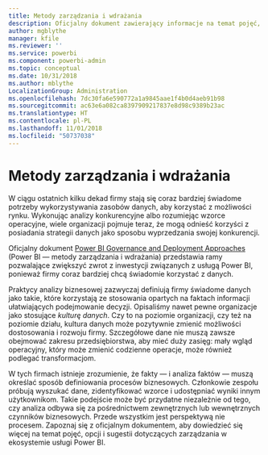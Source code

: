 ```yaml
---
title: Metody zarządzania i wdrażania
description: Oficjalny dokument zawierający informacje na temat pojęć, opcji i sugestii dotyczących zarządzania w ekosystemie usługi Power BI.
author: mgblythe
manager: kfile
ms.reviewer: ''
ms.service: powerbi
ms.component: powerbi-admin
ms.topic: conceptual
ms.date: 10/31/2018
ms.author: mblythe
LocalizationGroup: Administration
ms.openlocfilehash: 7dc30fa6e590772a1a9845aae1f4b0d4aeb91b98
ms.sourcegitcommit: ac63e6a082ca8397909217837e8d98c9389b23ac
ms.translationtype: HT
ms.contentlocale: pl-PL
ms.lasthandoff: 11/01/2018
ms.locfileid: "50737038"
---
```

# <a name="governance-and-deployment-approaches"></a>Metody zarządzania i wdrażania

W ciągu ostatnich kilku dekad firmy stają się coraz bardziej świadome potrzeby wykorzystywania zasobów danych, aby korzystać z możliwości rynku. Wykonując analizy konkurencyjne albo rozumiejąc wzorce operacyjne, wiele organizacji pojmuje teraz, że mogą odnieść korzyści z posiadania strategii danych jako sposobu wyprzedzania swojej konkurencji.  

Oficjalny dokument [Power BI Governance and Deployment Approaches](http://go.microsoft.com/fwlink/?LinkId=785915&clcid=0x409) (Power BI — metody zarządzania i wdrażania) przedstawia ramy pozwalające zwiększyć zwrot z inwestycji związanych z usługą Power BI, ponieważ firmy coraz bardziej chcą świadomie korzystać z danych.

Praktycy analizy biznesowej zazwyczaj definiują firmy świadome danych jako takie, które korzystają ze stosowania opartych na faktach informacji ułatwiających podejmowanie decyzji.  Opisaliśmy nawet pewne organizacje jako stosujące *kulturę danych*. Czy to na poziomie organizacji, czy też na poziomie działu, kultura danych może pozytywnie zmienić możliwości dostosowania i rozwoju firmy.  Szczegółowe dane nie muszą zawsze obejmować zakresu przedsiębiorstwa, aby mieć duży zasięg: mały wgląd operacyjny, który może zmienić codzienne operacje, może również podlegać transformacjom.

W tych firmach istnieje zrozumienie, że fakty — i analiza faktów — muszą określać sposób definiowania procesów biznesowych. Członkowie zespołu próbują wyszukać dane, zidentyfikować wzorce i udostępniać wyniki innym użytkownikom. Takie podejście może być przydatne niezależnie od tego, czy analiza odbywa się za pośrednictwem zewnętrznych lub wewnętrznych czynników biznesowych. Przede wszystkim jest perspektywą nie procesem. Zapoznaj się z oficjalnym dokumentem, aby dowiedzieć się więcej na temat pojęć, opcji i sugestii dotyczących zarządzania w ekosystemie usługi Power BI.

